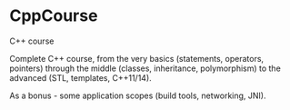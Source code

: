 # CppCourse
C++ course

Complete C++ course, from the very basics (statements, operators, pointers) 
through the middle (classes, inheritance, polymorphism) 
to the advanced (STL, templates, C++11/14).

As a bonus - some application scopes (build tools, networking, JNI).
